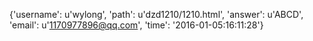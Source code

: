 {'username': u'wylong', 'path': u'dzd1210/1210.html', 'answer': u'ABCD', 'email': u'1170977896@qq.com', 'time': '2016-01-05:16:11:28'}
